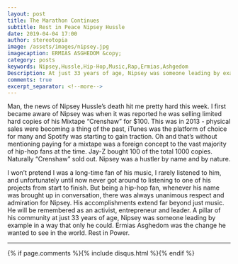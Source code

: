 ```yaml
---
layout: post
title: The Marathon Continues
subtitle: Rest in Peace Nipsey Hussle
date: 2019-04-04 17:00
author: stereotopia
image: /assets/images/nipsey.jpg
imagecaption: ERMIAS ASGHEDOM &copy;
category: posts
keywords: Nipsey,Hussle,Hip-Hop,Music,Rap,Ermias,Ashgedom
Description: At just 33 years of age, Nipsey was someone leading by example in a way that only he could. Ermias Asghedom was the change he wanted to see in the world. Rest in Power.
comments: true
excerpt_separator: <!--more-->
---
```


Man, the news of Nipsey Hussle’s death hit me pretty hard this week. I first became aware of Nipsey was when it was reported he was selling limited hard copies of his Mixtape “Crenshaw” for $100. This was in 2013 - physical sales were becoming a thing of the past, iTunes was the platform of choice for<!--more--> many and Spotify was starting to gain traction. Oh and that’s without mentioning paying for a mixtape was a foreign concept to the vast majority of hip-hop fans at the time. Jay-Z bought 100 of the total 1000 copies. Naturally “Crenshaw” sold out. Nipsey was a hustler by name and by nature.

I won’t pretend I was a long-time fan of his music, I rarely listened to him, and unfortunately until now never got around to listening to one of his projects from start to finish. But being a hip-hop fan, whenever his name was brought up in conversation, there was always unanimous respect and admiration for Nipsey. His accomplishments extend far beyond just music. He will be remembered as an activist, entrepreneur and leader. A pillar of his community at just 33 years of age, Nipsey was someone leading by example in a way that only he could. Ermias Asghedom was the change he wanted to see in the world. Rest in Power.

<hr>

{% if page.comments %}{% include disqus.html %}{% endif %}